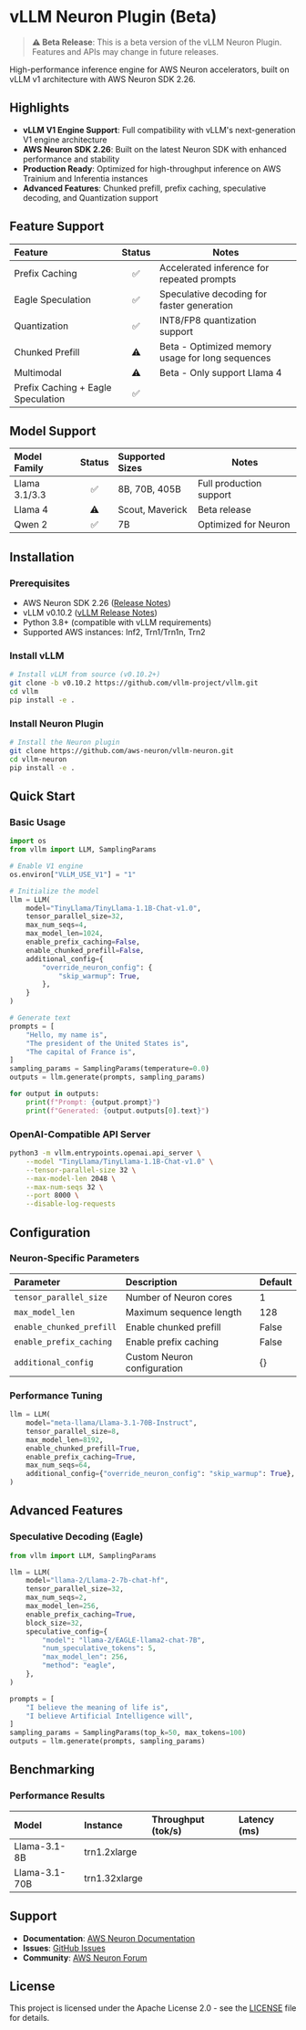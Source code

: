 # vLLM Neuron Plugin (Beta)

> **⚠️ Beta Release**: This is a beta version of the vLLM Neuron Plugin. Features and APIs may change in future releases.

High-performance inference engine for AWS Neuron accelerators, built on vLLM v1 architecture with AWS Neuron SDK 2.26.

## Highlights

- **vLLM V1 Engine Support**: Full compatibility with vLLM's next-generation V1 engine architecture
- **AWS Neuron SDK 2.26**: Built on the latest Neuron SDK with enhanced performance and stability
- **Production Ready**: Optimized for high-throughput inference on AWS Trainium and Inferentia instances
- **Advanced Features**: Chunked prefill, prefix caching, speculative decoding, and Quantization support

## Feature Support

| Feature | Status | Notes |
|:--------|:------:|-------|
| Prefix Caching | ✅ | Accelerated inference for repeated prompts |
| Eagle Speculation | ✅ | Speculative decoding for faster generation |
| Quantization | ✅ | INT8/FP8 quantization support |
| Chunked Prefill | ⚠️ | Beta - Optimized memory usage for long sequences |
| Multimodal | ⚠️ | Beta - Only support Llama 4 |
| Prefix Caching + Eagle Speculation | ✅ | |

## Model Support

| Model Family | Status | Supported Sizes | Notes |
|:-------------|:------:|:----------------|-------|
| Llama 3.1/3.3 | ✅ | 8B, 70B, 405B | Full production support |
| Llama 4 | ⚠️ | Scout, Maverick | Beta release |
| Qwen 2 | ✅ | 7B| Optimized for Neuron |

## Installation

### Prerequisites

- AWS Neuron SDK 2.26 ([Release Notes](https://awsdocs-neuron.readthedocs-hosted.com/en/latest/release-notes/2.26.0/))
- vLLM v0.10.2 ([vLLM Release Notes](https://github.com/vllm-project/vllm/releases))
- Python 3.8+ (compatible with vLLM requirements)
- Supported AWS instances: Inf2, Trn1/Trn1n, Trn2

### Install vLLM

```bash
# Install vLLM from source (v0.10.2+)
git clone -b v0.10.2 https://github.com/vllm-project/vllm.git
cd vllm
pip install -e .
```

### Install Neuron Plugin

```bash
# Install the Neuron plugin
git clone https://github.com/aws-neuron/vllm-neuron.git
cd vllm-neuron
pip install -e .
```

## Quick Start

### Basic Usage

```python
import os
from vllm import LLM, SamplingParams

# Enable V1 engine
os.environ["VLLM_USE_V1"] = "1"

# Initialize the model
llm = LLM(
    model="TinyLlama/TinyLlama-1.1B-Chat-v1.0",
    tensor_parallel_size=32,
    max_num_seqs=4,
    max_model_len=1024,
    enable_prefix_caching=False,
    enable_chunked_prefill=False,
    additional_config={
        "override_neuron_config": {
            "skip_warmup": True,
        },
    }
)

# Generate text
prompts = [
    "Hello, my name is",
    "The president of the United States is",
    "The capital of France is",
]
sampling_params = SamplingParams(temperature=0.0)
outputs = llm.generate(prompts, sampling_params)

for output in outputs:
    print(f"Prompt: {output.prompt}")
    print(f"Generated: {output.outputs[0].text}")
```

### OpenAI-Compatible API Server

```bash
python3 -m vllm.entrypoints.openai.api_server \
    --model "TinyLlama/TinyLlama-1.1B-Chat-v1.0" \
    --tensor-parallel-size 32 \
    --max-model-len 2048 \
    --max-num-seqs 32 \
    --port 8000 \
    --disable-log-requests
```

## Configuration

### Neuron-Specific Parameters

| Parameter | Description | Default |
|:----------|:------------|:--------|
| `tensor_parallel_size` | Number of Neuron cores | 1 |
| `max_model_len` | Maximum sequence length | 128 |
| `enable_chunked_prefill` | Enable chunked prefill | False |
| `enable_prefix_caching` | Enable prefix caching | False |
| `additional_config` | Custom Neuron configuration | {} |

### Performance Tuning

```python
llm = LLM(
    model="meta-llama/Llama-3.1-70B-Instruct",
    tensor_parallel_size=8,
    max_model_len=8192,
    enable_chunked_prefill=True,
    enable_prefix_caching=True,
    max_num_seqs=64,
    additional_config={"override_neuron_config": "skip_warmup": True},
)
```

## Advanced Features

### Speculative Decoding (Eagle)

```python
from vllm import LLM, SamplingParams

llm = LLM(
    model="llama-2/Llama-2-7b-chat-hf",
    tensor_parallel_size=32,
    max_num_seqs=2,
    max_model_len=256,
    enable_prefix_caching=True,
    block_size=32,
    speculative_config={
        "model": "llama-2/EAGLE-llama2-chat-7B",
        "num_speculative_tokens": 5,
        "max_model_len": 256,
        "method": "eagle",
    },
)

prompts = [
    "I believe the meaning of life is",
    "I believe Artificial Intelligence will",
]
sampling_params = SamplingParams(top_k=50, max_tokens=100)
outputs = llm.generate(prompts, sampling_params)
```

## Benchmarking

### Performance Results

| Model | Instance | Throughput (tok/s) | Latency (ms) |
|:------|:---------|:-------------------|:-------------|
| Llama-3.1-8B | trn1.2xlarge |  |  |
| Llama-3.1-70B | trn1.32xlarge |  |  |

## Support

- **Documentation**: [AWS Neuron Documentation](https://awsdocs-neuron.readthedocs-hosted.com/)
- **Issues**: [GitHub Issues](https://github.com/aws-neuron/vllm-neuron/issues)
- **Community**: [AWS Neuron Forum](https://forums.aws.amazon.com/forum.jspa?forumID=355)

## License

This project is licensed under the Apache License 2.0 - see the [LICENSE](LICENSE) file for details.
